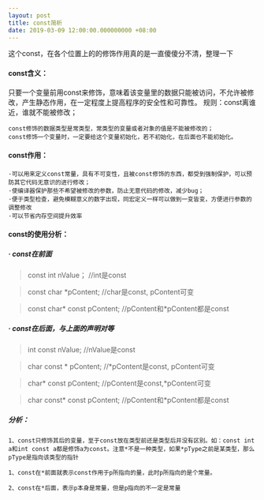 ```yaml
---
layout: post
title: const简析
date: 2019-03-09 12:00:00.000000000 +08:00
---
```


这个const，在各个位置上的的修饰作用真的是一直傻傻分不清，整理一下

#### const含义：

只要一个变量前用const来修饰，意味着该变量里的数据只能被访问，不允许被修改，产生静态作用，在一定程度上提高程序的安全性和可靠性。
规则：const离谁近，谁就不能被修改；

	const修饰的数据类型是常类型，常类型的变量或者对象的值是不能被修改的；
	const修饰一个变量时，一定要给这个变量初始化，若不初始化，在后面也不能初始化。

#### const作用：

	·可以用来定义const常量，具有不可变性，且被const修饰的东西，都受到强制保护，可以预防其它代码无意识的进行修改； 
	·使编译器保护那些不希望被修改的参数，防止无意代码的修改，减少bug；
	·便于类型检查，避免模糊意义的数字出现，同宏定义一样可以做到一变皆变，方便进行参数的调整修改
	·可以节省内存空间提升效率
	
	
#### const的使用分析：

##### · const在前面
>const int nValue； //int是const

>const char *pContent; //char是const, pContent可变

>const char* const pContent; //pContent和*pContent都是const

##### · const在后面，与上面的声明对等

>int const nValue; //nValue是const

>char const * pContent; //*pContent是const, pContent可变

>char* const pContent; //pContent是const,*pContent可变

>char const* const pContent; //pContent和*pContent都是const

##### 分析：

	1、const只修饰其后的变量，至于const放在类型前还是类型后并没有区别。如：const int a和int const a都是修饰a为const。注意*不是一种类型，如果*pType之前是某类型，那么pType是指向该类型的指针

	1、const在*前面就表示const作用于p所指向的量，此时p所指向的是个常量。

	2、const在*后面，表示p本身是常量，但是p指向的不一定是常量

